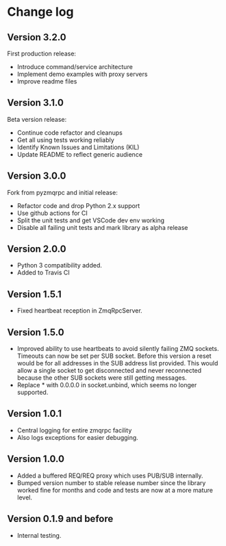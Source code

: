 
# Change log

## Version 3.2.0

First production release:

* Introduce command/service architecture
* Implement demo examples with proxy servers
* Improve readme files

## Version 3.1.0

Beta version release:

* Continue code refactor and cleanups
* Get all using tests working reliably
* Identify Known Issues and Limitations (KIL)
* Update README to reflect generic audience

## Version 3.0.0

Fork from pyzmqrpc and initial release:

* Refactor code and drop Python 2.x support
* Use github actions for CI
* Split the unit tests and get VSCode dev env working
* Disable all failing unit tests and mark library as alpha release

## Version 2.0.0

* Python 3 compatibility added.
* Added to Travis CI

## Version 1.5.1

* Fixed heartbeat reception in ZmqRpcServer.

## Version 1.5.0

* Improved ability to use heartbeats to avoid silently failing ZMQ sockets.
Timeouts can now be set per SUB socket.
Before this version a reset would be for all addresses in the SUB address
list provided.
This would allow a single socket to get disconnected and never
reconnected because the other SUB sockets were still getting messages.
* Replace * with 0.0.0.0 in socket.unbind, which seems no longer supported.

## Version 1.0.1

* Central logging for entire zmqrpc facility
* Also logs exceptions for easier debugging.

## Version 1.0.0

* Added a buffered REQ/REQ proxy which uses PUB/SUB internally.
* Bumped version number to stable release number since the library worked
fine for months and code and tests are now at a more mature level.

## Version 0.1.9 and before

* Internal testing.
